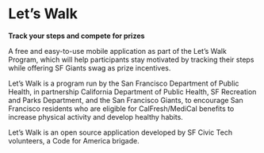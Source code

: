 # Let’s Walk

**Track your steps and compete for prizes**

A free and easy-to-use mobile application as part of the Let’s Walk Program, which will help participants stay motivated by tracking their steps while offering SF Giants swag as prize incentives.

Let’s Walk is a program run by the San Francisco Department of Public Health, in partnership California Department of Public Health, SF Recreation and Parks Department, and the San Francisco Giants, to encourage San Francisco residents who are eligible for CalFresh/MediCal benefits to increase physical activity and develop healthy habits.

Let’s Walk is an open source application developed by SF Civic Tech volunteers, a Code for America brigade.
